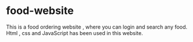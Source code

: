 # food-website
This is a food ordering website , where you can login and search any food. Html , css and JavaScript has been used in this website.
